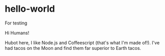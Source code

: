 # hello-world
For testing

Hi Humans!

Hubot here, I like Node.js and Coffeescript (that's what I'm made of!).
I've had tacos on the Moon and find them far superior to Earth tacos.
